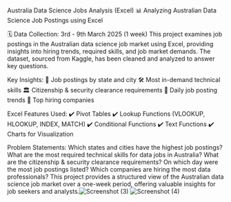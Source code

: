 Australia Data Science Jobs Analysis (Excel)
📊 Analyzing Australian Data Science Job Postings using Excel

🗓️ Data Collection: 3rd - 9th March 2025 (1 week)
This project examines job postings in the Australian data science job market using Excel, providing insights into hiring trends, required skills, and job market demands. The dataset, sourced from Kaggle, has been cleaned and analyzed to answer key questions.

Key Insights:
📍 Job postings by state and city
🛠️ Most in-demand technical skills
🏛️ Citizenship & security clearance requirements
📅 Daily job posting trends
🏢 Top hiring companies

Excel Features Used:
✔️ Pivot Tables
✔️ Lookup Functions (VLOOKUP, HLOOKUP, INDEX, MATCH)
✔️ Conditional Functions
✔️ Text Functions
✔️ Charts for Visualization

Problem Statements:
Which states and cities have the highest job postings?
What are the most required technical skills for data jobs in Australia?
What are the citizenship & security clearance requirements?
On which day were the most job postings listed?
Which companies are hiring the most data professionals?
This project provides a structured view of the Australian data science job market over a one-week period, offering valuable insights for job seekers and analysts.![Screenshot (3)](https://github.com/user-attachments/assets/d062a449-33dc-4c80-93e7-df3df2e49af2)
![Screenshot (4)](https://github.com/user-attachments/assets/dd74aaed-c17c-400c-87a3-d6255ff60563)
